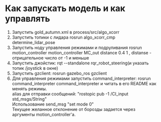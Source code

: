 # Как запускать модель и как управлять
1) Запустить gold_autumn.xml в process/src/algo_xcorr </br>
2) Запустить топики с лидара rosrun algo_xcorr_cmp determine_lidar_pose </br>
3) Запустить ноду управления режимами и подруливания rosrun motion_controller motion_controller MC_out distance 0.4 1 , distanse - отрицательное число от -1 и меньше </br>
4) Запустить джойстик: rqt --standalone rqr_robot_steering(и указать топик /joystick в окне) </br>
5) Запустить gzclient: rosrun gazebo_ros gzclient </br>
6) Для управления режимами запустить command_interpreter: rosrun command_interpreter command_interpreter и читать в его README как менять режимы. </br>
alias для отправки сообщений: "rostopic pub -1 /CI_input std_msgs/String" </br>
Использование send_msg "set mode 0" </br>
Текущее желанное отклонение от борозды задается через аргументы motion_controller'a.
